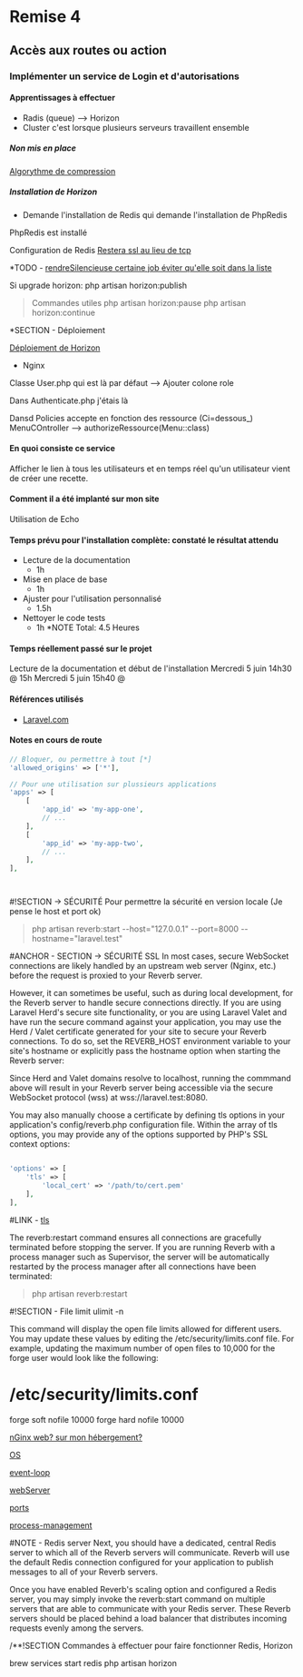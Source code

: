 # Remise 4


## Accès aux routes ou action

### Implémenter un service de Login et d'autorisations

#### Apprentissages à effectuer

- Radis (queue) --> Horizon
- Cluster c'est lorsque plusieurs serveurs travaillent ensemble

##### Non mis en place

[Algorythme de compression](https://laravel.com/docs/10.x/redis#phpredis-serialization)

##### Installation de Horizon

* Demande l'installation de Redis qui demande l'installation de PhpRedis

PhpRedis est installé

Configuration de Redis
[Restera ssl au lieu de tcp](https://laravel.com/docs/10.x/redis#configuring-the-connection-scheme)

*TODO - [rendreSilencieuse certaine job éviter qu'elle soit dans la liste](https://laravel.com/docs/10.x/horizon#silenced-jobs)

Si upgrade horizon: php artisan horizon:publish

> Commandes utiles
> php artisan horizon:pause
> php artisan horizon:continue

*SECTION - Déploiement

[Déploiement de Horizon](https://laravel.com/docs/10.x/horizon#deploying-horizon)

- Nginx

Classe User.php qui est là par défaut --> Ajouter colone role

Dans Authenticate.php j'étais là

Dansd Policies accepte en fonction des ressource (Ci=dessous_)
MenuCOntroller --> authorizeRessource(Menu::class)


#### En quoi consiste ce service

Afficher le lien à tous les utilisateurs et en temps réel qu'un utilisateur vient de créer une recette.

#### Comment il a été implanté sur mon site

Utilisation de Echo

#### Temps prévu pour l'installation complète: constaté le résultat attendu

- Lecture de la documentation
  - 1h
- Mise en place de base
  - 1h
- Ajuster pour l'utilisation personnalisé
  - 1.5h
- Nettoyer le code tests
  - 1h
*NOTE Total: 4.5 Heures


#### Temps réellement passé sur le projet

Lecture de la documentation et début de l'installation
Mercredi 5 juin 14h30 @ 15h
Mercredi 5 juin 15h40 @ 



#### Références utilisés

- [Laravel.com](https://laravel.com/docs/11.x/broadcasting)

#### Notes en cours de route

```php
// Bloquer, ou permettre à tout [*]
'allowed_origins' => ['*'],

// Pour une utilisation sur plussieurs applications
'apps' => [
    [
        'app_id' => 'my-app-one',
        // ...
    ],
    [
        'app_id' => 'my-app-two',
        // ...
    ],
],




```
#!SECTION -> SÉCURITÉ Pour permettre la sécurité en version locale (Je pense le host et port ok)
> php artisan reverb:start --host="127.0.0.1" --port=8000 --hostname="laravel.test"

#ANCHOR - SECTION -> SÉCURITÉ
SSL
In most cases, secure WebSocket connections are likely handled by an upstream web server (Nginx, etc.) before the request is proxied to your Reverb server.

However, it can sometimes be useful, such as during local development, for the Reverb server to handle secure connections directly. If you are using Laravel Herd's secure site functionality, or you are using Laravel Valet and have run the secure command against your application, you may use the Herd / Valet certificate generated for your site to secure your Reverb connections. To do so, set the REVERB_HOST environment variable to your site's hostname or explicitly pass the hostname option when starting the Reverb server:

Since Herd and Valet domains resolve to localhost, running the commmand above will result in your Reverb server being accessible via the secure WebSocket protocol (wss) at wss://laravel.test:8080.

You may also manually choose a certificate by defining tls options in your application's config/reverb.php configuration file. Within the array of tls options, you may provide any of the options supported by PHP's SSL context options:

```php

'options' => [
    'tls' => [
        'local_cert' => '/path/to/cert.pem'
    ],
],

```
#LINK - [tls](https://www.php.net/manual/en/context.ssl.php)

The reverb:restart command ensures all connections are gracefully terminated before stopping the server. If you are running Reverb with a process manager such as Supervisor, the server will be automatically restarted by the process manager after all connections have been terminated:

> php artisan reverb:restart

#!SECTION - File limit
ulimit -n

This command will display the open file limits allowed for different users. You may update these values by editing the /etc/security/limits.conf file. For example, updating the maximum number of open files to 10,000 for the forge user would look like the following:

# /etc/security/limits.conf
forge        soft  nofile  10000
forge        hard  nofile  10000





[nGinx web? sur mon hébergement?](https://laravel.com/docs/10.x/reverb#web-server)

[OS](https://laravel.com/docs/10.x/reverb#operating-system)

[event-loop](https://laravel.com/docs/10.x/reverb#event-loop)

[webServer](https://laravel.com/docs/10.x/reverb#web-server)


[ports](https://laravel.com/docs/10.x/reverb#ports)

[process-management](https://laravel.com/docs/10.x/reverb#process-management)

#NOTE - Redis server
Next, you should have a dedicated, central Redis server to which all of the Reverb servers will communicate. Reverb will use the default Redis connection configured for your application to publish messages to all of your Reverb servers.

Once you have enabled Reverb's scaling option and configured a Redis server, you may simply invoke the reverb:start command on multiple servers that are able to communicate with your Redis server. These Reverb servers should be placed behind a load balancer that distributes incoming requests evenly among the servers.


/**!SECTION Commandes à effectuer pour faire fonctionner Redis, Horizon

brew services start redis
php artisan horizon
